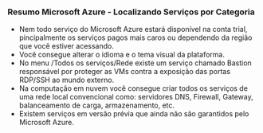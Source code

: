 ### Resumo Microsoft Azure - Localizando Serviços por Categoria

- Nem todo serviço do Microsoft Azure estará disponível na conta trial, pincipalmente os serviços pagos mais caros ou dependendo da região que você estiver acessando.
- Você consegue alterar o idioma e o tema visual da plataforma.
- No menu /Todos os serviços/Rede existe um serviço chamado Bastion responsável por proteger as VMs contra a exposição das portas RDP/SSH ao mundo externo.
- Na computação em nuvem você consegue criar todos os serviços de uma rede local convencional como: servidores DNS, Firewall, Gateway, balanceamento de carga, armazenamento, etc.
- Existem serviços em versão prévia que ainda não são garantidos pelo Microsoft Azure.
